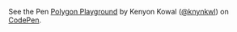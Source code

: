 <p data-height="268" data-theme-id="0" data-slug-hash="OMXzyg" data-default-tab="result" data-user="knynkwl" class='codepen'>See the Pen <a href='http://codepen.io/knynkwl/pen/OMXzyg/'>Polygon Playground</a> by Kenyon Kowal (<a href='http://codepen.io/knynkwl'>@knynkwl</a>) on <a href='http://codepen.io'>CodePen</a>.</p>
<script async src="//assets.codepen.io/assets/embed/ei.js"></script>
